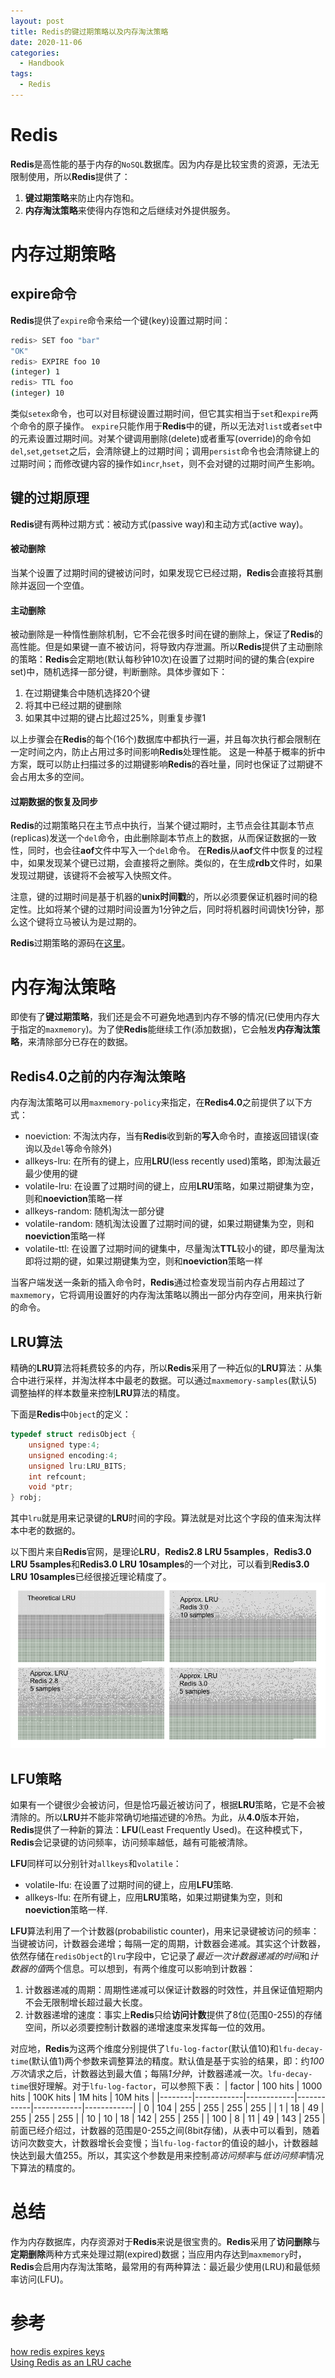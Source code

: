 ```yaml
---
layout: post
title: Redis的键过期策略以及内存淘汰策略
date: 2020-11-06
categories:
  - Handbook
tags:
  - Redis
---
```


# Redis
**Redis**是高性能的基于内存的`NoSQL`数据库。因为内存是比较宝贵的资源，无法无限制使用，所以**Redis**提供了：
1. **键过期策略**来防止内存饱和。
2. **内存淘汰策略**来使得内存饱和之后继续对外提供服务。

# 内存过期策略

## expire命令
**Redis**提供了`expire`命令来给一个键(key)设置过期时间：
~~~sh
redis> SET foo "bar"
"OK"
redis> EXPIRE foo 10
(integer) 1
redis> TTL foo
(integer) 10
~~~
类似`setex`命令，也可以对目标键设置过期时间，但它其实相当于`set`和`expire`两个命令的原子操作。
`expire`只能作用于**Redis**中的键，所以无法对`list`或者`set`中的元素设置过期时间。对某个键调用删除(delete)或者重写(override)的命令如`del`,`set`,`getset`之后，会清除键上的过期时间；调用`persist`命令也会清除键上的过期时间；而修改键内容的操作如`incr`,`hset`，则不会对键的过期时间产生影响。

## 键的过期原理
**Redis**键有两种过期方式：被动方式(passive way)和主动方式(active way)。

#### 被动删除
当某个设置了过期时间的键被访问时，如果发现它已经过期，**Redis**会直接将其删除并返回一个空值。

#### 主动删除
被动删除是一种惰性删除机制，它不会花很多时间在键的删除上，保证了**Redis**的高性能。但是如果键一直不被访问，将导致内存泄漏。所以**Redis**提供了主动删除的策略：**Redis**会定期地(默认每秒钟10次)在设置了过期时间的键的集合(expire set)中，随机选择一部分键，判断删除。具体步骤如下：
1. 在过期键集合中随机选择20个键
2. 将其中已经过期的键删除
3. 如果其中过期的键占比超过25%，则重复步骤1

以上步骤会在**Redis**的每个(16个)数据库中都执行一遍，并且每次执行都会限制在一定时间之内，防止占用过多时间影响**Redis**处理性能。
这是一种基于概率的折中方案，既可以防止扫描过多的过期键影响**Redis**的吞吐量，同时也保证了过期键不会占用太多的空间。

#### 过期数据的恢复及同步
**Redis**的过期策略只在主节点中执行，当某个键过期时，主节点会往其副本节点(replicas)发送一个`del`命令，由此删除副本节点上的数据，从而保证数据的一致性，同时，也会往**aof**文件中写入一个`del`命令。
在**Redis**从**aof**文件中恢复的过程中，如果发现某个键已过期，会直接将之删除。类似的，在生成**rdb**文件时，如果发现过期键，该键将不会被写入快照文件。

注意，键的过期时间是基于机器的**unix时间戳**的，所以必须要保证机器时间的稳定性。比如将某个键的过期时间设置为1分钟之后，同时将机器时间调快1分钟，那么这个键将立马被认为是过期的。

**Redis**过期策略的源码在[这里](https://github.com/redis/redis/blob/a92921da135e38eedd89138e15fe9fd1ffdd9b48/src/expire.c#L98)。

# 内存淘汰策略
即使有了**键过期策略**，我们还是会不可避免地遇到内存不够的情况(已使用内存大于指定的`maxmemory`)。为了使**Redis**能继续工作(添加数据)，它会触发**内存淘汰策略**，来清除部分已存在的数据。

## Redis4.0之前的内存淘汰策略
内存淘汰策略可以用`maxmemory-policy`来指定，在**Redis4.0**之前提供了以下方式：
- noeviction: 不淘汰内存，当有**Redis**收到新的**写入**命令时，直接返回错误(查询以及`del`等命令除外)
- allkeys-lru: 在所有的键上，应用**LRU**(less recently used)策略，即淘汰最近最少使用的键
- volatile-lru: 在设置了过期时间的键上，应用**LRU**策略，如果过期键集为空，则和**noeviction**策略一样
- allkeys-random: 随机淘汰一部分键
- volatile-random: 随机淘汰设置了过期时间的键，如果过期键集为空，则和**noeviction**策略一样
- volatile-ttl: 在设置了过期时间的键集中，尽量淘汰**TTL**较小的键，即尽量淘汰即将过期的键，如果过期键集为空，则和**noeviction**策略一样

当客户端发送一条新的插入命令时，**Redis**通过检查发现当前内存占用超过了`maxmemory`，它将调用设置好的内存淘汰策略以腾出一部分内存空间，用来执行新的命令。

## LRU算法
精确的**LRU**算法将耗费较多的内存，所以**Redis**采用了一种近似的**LRU**算法：从集合中进行采样，并淘汰样本中最老的数据。可以通过`maxmemory-samples`(默认5)调整抽样的样本数量来控制**LRU**算法的精度。

下面是**Redis**中`Object`的定义：
~~~c
typedef struct redisObject {
    unsigned type:4;
    unsigned encoding:4;
    unsigned lru:LRU_BITS;
    int refcount;
    void *ptr;
} robj;
~~~
其中`lru`就是用来记录键的**LRU**时间的字段。算法就是对比这个字段的值来淘汰样本中老的数据的。

以下图片来自**Redis**官网，是理论**LRU**，**Redis2.8 LRU 5samples**，**Redis3.0 LRU 5samples**和**Redis3.0 LRU 10samples**的一个对比，可以看到**Redis3.0 LRU 10samples**已经很接近理论精度了。
![LRU Comparison](/src/img/article-img/Handbook/redis%20expire/lru_comparison.png)
 
## LFU策略

如果有一个键很少会被访问，但是恰巧最近被访问了，根据**LRU**策略，它是不会被清除的。所以**LRU**并不能非常确切地描述键的冷热。为此，从**4.0**版本开始，**Redis**提供了一种新的算法：**LFU**(Least Frequently Used)。在这种模式下，**Redis**会记录键的访问频率，访问频率越低，越有可能被清除。

**LFU**同样可以分别针对`allkeys`和`volatile`：
- volatile-lfu: 在设置了过期时间的键上，应用**LFU**策略.
- allkeys-lfu: 在所有键上，应用**LRU**策略，如果过期键集为空，则和**noeviction**策略一样.

**LFU**算法利用了一个计数器(probabilistic counter)，用来记录键被访问的频率：当键被访问，计数器会递增；每隔一定的周期，计数器会递减。其实这个计数器，依然存储在`redisObject`的`lru`字段中，它记录了*最近一次计数器递减的时间*和*计数器的值*两个信息。可以想到，有两个维度可以影响到计数器：
1. 计数器递减的周期：周期性递减可以保证计数器的时效性，并且保证值短期内不会无限制增长超过最大长度。
2. 计数器递增的速度：事实上**Redis**只给**访问计数**提供了8位(范围0-255)的存储空间，所以必须要控制计数器的递增速度来发挥每一位的效用。

对应地，**Redis**为这两个维度分别提供了`lfu-log-factor`(默认值10)和`lfu-decay-time`(默认值1)两个参数来调整算法的精度。默认值是基于实验的结果，即：约*100万次*请求之后，计数器达到最大值；每隔*1分钟*，计数器递减一次。`lfu-decay-time`很好理解。对于`lfu-log-factor`，可以参照下表：
| factor | 100 hits   | 1000 hits  | 100K hits  | 1M hits    | 10M hits   |
|--------|------------|------------|------------|------------|------------|
| 0      | 104        | 255        | 255        | 255        | 255        |
| 1      | 18         | 49         | 255        | 255        | 255        |
| 10     | 10         | 18         | 142        | 255        | 255        |
| 100    | 8          | 11         | 49         | 143        | 255        |
前面已经介绍过，计数器的范围是0-255之间(8bit存储)，从表中可以看到，随着访问次数变大，计数器增长会变慢；当`lfu-log-factor`的值设的越小，计数器越快达到最大值255。所以，其实这个参数是用来控制*高访问频率*与*低访问频率*情况下算法的精度的。

# 总结
作为内存数据库，内存资源对于**Redis**来说是很宝贵的。**Redis**采用了**访问删除**与**定期删除**两种方式来处理过期(expired)数据；当应用内存达到`maxmemory`时，**Redis**会启用内存淘汰策略，最常用的有两种算法：最近最少使用(LRU)和最低频率访问(LFU)。

# 参考
[how redis expires keys](https://redis.io/commands/expire#how-redis-expires-keys)     
[Using Redis as an LRU cache](https://redis.io/topics/lru-cache)